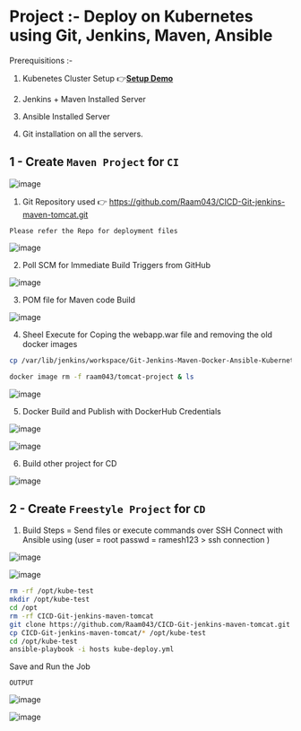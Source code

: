 # Project :- Deploy on Kubernetes using Git, Jenkins, Maven, Ansible


Prerequisitions :- 

1. Kubenetes Cluster Setup 👉**[Setup Demo](https://github.com/Raam043/Projects/blob/a303b301e5055394fa2d4960b715806f290b613c/Kubernetes--KUBEADM....md)**

2. Jenkins + Maven Installed Server

3. Ansible Installed Server

4. Git installation on all the servers.




## 1 - Create `Maven Project` for `CI`

![image](https://user-images.githubusercontent.com/111989928/201087075-88d5d63c-fbcb-4b6b-8295-1d2eb83bb3d5.png)


1. Git Repository used 👉 https://github.com/Raam043/CICD-Git-jenkins-maven-tomcat.git

`Please refer the Repo for deployment files`

![image](https://user-images.githubusercontent.com/111989928/201087360-d0b575e1-2696-45d7-8875-0366807711d4.png)




2. Poll SCM for Immediate Build Triggers from GitHub

![image](https://user-images.githubusercontent.com/111989928/201087496-11a6402d-2023-41b7-a3c2-3dcd0da1e38e.png)



3. POM file for Maven code Build 

![image](https://user-images.githubusercontent.com/111989928/201087570-30b355d4-6b35-4978-a639-454fd6dd2e40.png)



4. Sheel Execute for Coping the webapp.war file and removing the old docker images

```sh
cp /var/lib/jenkins/workspace/Git-Jenkins-Maven-Docker-Ansible-Kubernetes-CI/webapp/target/webapp.war //var/lib/jenkins/workspace/Git-Jenkins-Maven-Docker-Ansible-Kubernetes-CI

docker image rm -f raam043/tomcat-project & ls
```

![image](https://user-images.githubusercontent.com/111989928/201087927-905acb50-06ab-4d6e-aa70-491a8355e728.png)




5. Docker Build and Publish with DockerHub Credentials 

![image](https://user-images.githubusercontent.com/111989928/201088122-f0dfe767-3195-4b3c-9ad2-227fd0a2267d.png)

![image](https://user-images.githubusercontent.com/111989928/201088185-97e92f8a-1d77-4206-ab5c-6ca78c43857d.png)





6. Build other project for CD

![image](https://user-images.githubusercontent.com/111989928/201088339-9aaeb69c-150f-430b-843c-a983fa84d7b5.png)




## 2 - Create `Freestyle Project` for `CD`


1. Build Steps = Send files or execute commands over SSH
Connect with Ansible using (user = root  passwd = ramesh123 > ssh connection )

![image](https://user-images.githubusercontent.com/111989928/201089027-012dcf95-313d-49e0-b1c1-d8c445fe5d10.png)


![image](https://user-images.githubusercontent.com/111989928/201089090-a764d95e-5e71-462f-a626-ccabd424fb00.png)

```sh
rm -rf /opt/kube-test
mkdir /opt/kube-test
cd /opt
rm -rf CICD-Git-jenkins-maven-tomcat
git clone https://github.com/Raam043/CICD-Git-jenkins-maven-tomcat.git
cp CICD-Git-jenkins-maven-tomcat/* /opt/kube-test
cd /opt/kube-test
ansible-playbook -i hosts kube-deploy.yml
```



Save and Run the Job



`OUTPUT`

![image](https://user-images.githubusercontent.com/111989928/201089331-e68d2c16-e01d-4ea1-829a-2469ed54b3e9.png)

![image](https://user-images.githubusercontent.com/111989928/201089596-990d3c99-9b05-4c93-ad3a-24ef551ec238.png)




